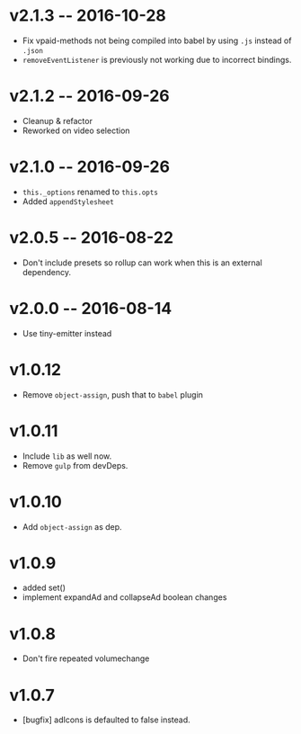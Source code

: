 # v2.1.3 -- 2016-10-28
* Fix vpaid-methods not being compiled into babel by using `.js` instead of `.json`
* `removeEventListener` is previously not working due to incorrect bindings.

# v2.1.2 -- 2016-09-26

* Cleanup & refactor
* Reworked on video selection

# v2.1.0 -- 2016-09-26

* `this._options` renamed to `this.opts`
* Added `appendStylesheet`

# v2.0.5 -- 2016-08-22
* Don't include presets so rollup can work when this is an external dependency.

# v2.0.0 -- 2016-08-14
* Use tiny-emitter instead

# v1.0.12
* Remove `object-assign`, push that to `babel` plugin

# v1.0.11
* Include `lib` as well now.
* Remove `gulp` from devDeps.

# v1.0.10

* Add `object-assign` as dep.

# v1.0.9

* added set()
* implement expandAd and collapseAd boolean changes

# v1.0.8

* Don't fire repeated volumechange

# v1.0.7

* [bugfix] adIcons is defaulted to false instead.
